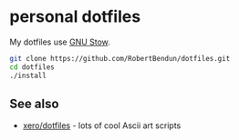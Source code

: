 # personal dotfiles

My dotfiles use [GNU Stow](https://www.gnu.org/software/stow/).

```sh
git clone https://github.com/RobertBendun/dotfiles.git
cd dotfiles
./install
```

## See also

- [xero/dotfiles](https://github.com/xero/dotfiles) - lots of cool Ascii art scripts
